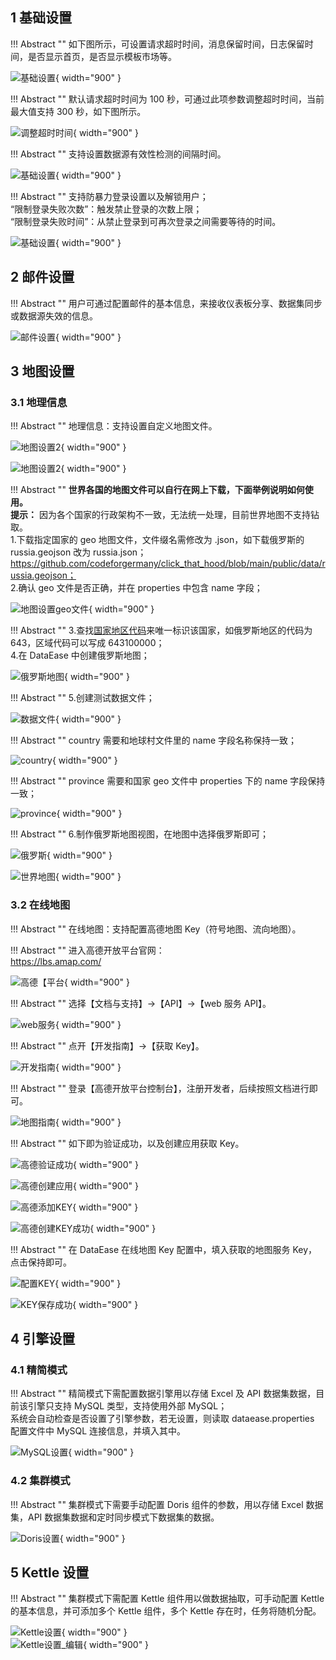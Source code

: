 ## 1 基础设置

!!! Abstract ""
    如下图所示，可设置请求超时时间，消息保留时间，日志保留时间，是否显示首页，是否显示模板市场等。

![基础设置](../../img/system_management/基础设置.png){ width="900" }

!!! Abstract ""
    默认请求超时时间为 100 秒，可通过此项参数调整超时时间，当前最大值支持 300 秒，如下图所示。

![调整超时时间](../../img/system_management/调整超时时间.png){ width="900" }

!!! Abstract ""
    支持设置数据源有效性检测的间隔时间。   

![基础设置](../../img/system_management/数据源有效性检测.png){ width="900" }

!!! Abstract ""
    支持防暴力登录设置以及解锁用户；  
    “限制登录失败次数”：触发禁止登录的次数上限；  
    “限制登录失败时间”：从禁止登录到可再次登录之间需要等待的时间。  

![基础设置](../../img/system_management/防暴力登录设置.png){ width="900" }

## 2 邮件设置

!!! Abstract ""
    用户可通过配置邮件的基本信息，来接收仪表板分享、数据集同步或数据源失效的信息。   

![邮件设置](../../img/system_management/邮件设置.png){ width="900" }

## 3 地图设置

### 3.1 地理信息

!!! Abstract ""
    地理信息：支持设置自定义地图文件。    

![地图设置2](../../img/system_management/地理信息.png){ width="900" }

![地图设置2](../../img/system_management/添加地图文件.png){ width="900" }

!!! Abstract ""
    **世界各国的地图文件可以自行在网上下载，下面举例说明如何使用。**  
    **提示：** 因为各个国家的行政架构不一致，无法统一处理，目前世界地图不支持钻取。  
    1.下载指定国家的 geo 地图文件，文件缀名需修改为 .json，如下载俄罗斯的 russia.geojson 改为 russia.json；
    https://github.com/codeforgermany/click_that_hood/blob/main/public/data/russia.geojson；  
    2.确认 geo 文件是否正确，并在 properties 中包含 name 字段；

![地图设置geo文件](../../img/system_management/地图设置geo文件.png){ width="900" }

!!! Abstract ""
    3.查找[国家地区代码](https://zh.wikipedia.org/wiki/%E5%9C%8B%E5%AE%B6%E5%9C%B0%E5%8D%80%E4%BB%A3%E7%A2%BC)来唯一标识该国家，如俄罗斯地区的代码为 643，区域代码可以写成 643100000；  
    4.在 DataEase 中创建俄罗斯地图；  

![俄罗斯地图](../../img/system_management/俄罗斯地图.png){ width="900" }

!!! Abstract ""
    5.创建测试数据文件；   

![数据文件](../../img/system_management/数据文件.png){ width="900" }

!!! Abstract ""
    country 需要和地球村文件里的 name 字段名称保持一致；   

![country](../../img/system_management/country.png){ width="900" }

!!! Abstract ""
    province 需要和国家 geo 文件中 properties 下的 name 字段保持一致；   

![province](../../img/system_management/province.png){ width="900" }

!!! Abstract ""
    6.制作俄罗斯地图视图，在地图中选择俄罗斯即可；   

![俄罗斯](../../img/system_management/俄罗斯.png){ width="900" }

![世界地图](../../img/system_management/世界地图.png){ width="900" }

### 3.2 在线地图

!!! Abstract ""
    在线地图：支持配置高德地图 Key（符号地图、流向地图）。   

!!! Abstract ""
    进入高德开放平台官网：  
    https://lbs.amap.com/    

![高德【平台](../../img/system_management/高德平台.PNG){ width="900" }

!!! Abstract ""
    选择【文档与支持】->【API】->【web 服务 API】。   

![web服务](../../img/system_management/高德平台.PNG){ width="900" }

!!! Abstract ""
    点开【开发指南】->【获取 Key】。   

![开发指南](../../img/system_management/高德开发指南.PNG){ width="900" }

!!! Abstract ""
    登录【高德开放平台控制台】，注册开发者，后续按照文档进行即可。   

![地图指南](../../img/system_management/高德地图指南.PNG){ width="900" }

!!! Abstract ""
    如下即为验证成功，以及创建应用获取 Key。   

![高德验证成功](../../img/system_management/高德验证成功.PNG){ width="900" }

![高德创建应用](../../img/system_management/高德创建应用.png){ width="900" }

![高德添加KEY](../../img/system_management/高德添加KEY.png){ width="900" }

![高德创建KEY成功](../../img/system_management/高德创建KEY成功.png){ width="900" }

!!! Abstract ""
    在 DataEase 在线地图 Key 配置中，填入获取的地图服务 Key，点击保持即可。    

![配置KEY](../../img/system_management/配置KEY.png){ width="900" }

![KEY保存成功](../../img/system_management/KEY保存成功.png){ width="900" }

## 4 引擎设置

### 4.1 精简模式

!!! Abstract ""
    精简模式下需配置数据引擎用以存储 Excel 及 API 数据集数据，目前该引擎只支持 MySQL 类型，支持使用外部 MySQL；    
    系统会自动检查是否设置了引擎参数，若无设置，则读取 dataease.properties 配置文件中 MySQL 连接信息，并填入其中。   

![MySQL设置](../../img/system_management/MySQL设置.png){ width="900" }

### 4.2 集群模式

!!! Abstract ""
    集群模式下需要手动配置 Doris 组件的参数，用以存储 Excel 数据集，API 数据集数据和定时同步模式下数据集的数据。    

![Doris设置](../../img/system_management/Doris设置.png){ width="900" }

## 5 Kettle 设置

!!! Abstract ""
    集群模式下需配置 Kettle 组件用以做数据抽取，可手动配置 Kettle 的基本信息，并可添加多个 Kettle 组件，多个 Kettle 存在时，任务将随机分配。    

![Kettle设置](../../img/system_management/Kettle设置.png){ width="900" }  
![Kettle设置_编辑](../../img/system_management/Kettle设置_编辑.png){ width="900" }

    